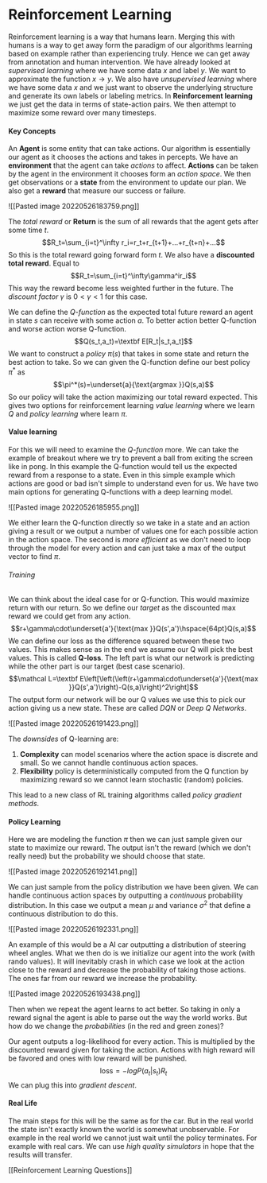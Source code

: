 # Reinforcement Learning
Reinforcement learning is a way that humans learn.  Merging this with humans is a way to get away form the paradigm of our algorithms learning based on example rather than experiencing truly. Hence we can get away from annotation and human intervention. We have already looked at *supervised learning* where we have some data $x$ and label $y$. We want to approximate the function $x\to y$. We also have *unsupervised learning* where we have some data $x$ and we just want to observe the underlying structure and generate its own labels or labeling metrics. In **Reinforcement learning** we just get the data in terms of state-action pairs. We then attempt to maximize some reward over many timesteps.

#### Key Concepts
An **Agent** is some entity that can take actions. Our algorithm is essentially our agent as it chooses the actions and takes in percepts. We have an **environment** that the agent can take *actions* to affect. **Actions** can be taken by the agent in the environment it chooses form an *action space*. We then get observations or a **state** from the environment to update our plan. We also get a **reward** that measure our success or failure.

![[Pasted image 20220526183759.png]]

The *total reward* or **Return** is the sum of all rewards that the agent gets after some time $t$.$$R_t=\sum_{i=t}^\infty r_i=r_t+r_{t+1}+...+r_{t+n}+...$$So this is the total reward going forward form $t$. We also have a **discounted total reward**. Equal to $$R_t=\sum_{i=t}^\infty\gamma^ir_i$$This way the reward become less weighted further in the future. The *discount factor* $\gamma$ is $0<\gamma<1$ for this case.

We can define the *Q-function* as the expected total future reward an agent in state $s$ can receive with some action $a$. To better action better Q-function and worse action worse Q-function. $$Q(s_t,a_t)=\textbf E[R_t|s_t,a_t]$$We want to construct a *policy* $\pi(s)$ that takes in some state and return the best action to take. So we can given the Q-function define our best policy $\pi^*$ as$$\pi^*(s)=\underset{a}{\text{argmax }}Q(s,a)$$So our policy will take the action maximizing our total reward expected. This gives two options for reinforcement learning *value learning* where we learn $Q$ and *policy learning* where learn $\pi$.

#### Value learning
For this we will need to examine the *Q-function* more. We can take the example of breakout where we try to prevent a ball from exiting the screen like in pong. In this example the Q-function would tell us the expected reward from a response to a state. Even in this simple example which actions are good or bad isn't simple to understand even for us. We have two main options for generating Q-functions with a deep learning model.

![[Pasted image 20220526185955.png]]

We either learn the Q-function directly so we take in a state and an action giving a result or we output a number of values one for each possible action in the action space. The second is  *more efficient* as we don't need to loop through the model for every action and can just take a max of the output vector to find $\pi$.

###### Training
We can think about the ideal case for or Q-function. This would maximize return with our return. So we define our *target* as the discounted max reward we could get from any action. $$r+\gamma\cdot\underset{a'}{\text{max }}Q(s',a')\hspace{64pt}Q(s,a)$$We can define our loss as the difference squared between these two values. This makes sense as in the end we assume our Q will pick the best values.  This is called **Q-loss**. The left part is what our network is predicting while the other part is our target (best case scenario). $$\mathcal L=\textbf E\left[\left(\left(r+\gamma\cdot\underset{a'}{\text{max }}Q(s',a')\right)-Q(s,a)\right)^2\right]$$The output form our network will be our Q values we use this to pick our action giving us a new state. These are called *DQN* or *Deep Q Networks*.

![[Pasted image 20220526191423.png]]

The *downsides* of Q-learning are:
1. **Complexity** can model scenarios where the action space is discrete and small. So we cannot handle continuous action spaces.
2. **Flexibility** policy is deterministically computed from the Q function by maximizing reward so we cannot learn stochastic (random) policies.

This lead to a new class of RL training algorithms called *policy gradient methods*.

#### Policy Learning
Here we are modeling the function $\pi$ then we can just sample given our state to maximize our reward. The output isn't the reward (which we don't really need) but the probability we should choose that state.

![[Pasted image 20220526192141.png]]

We can just sample from the policy distribution we have been given. We can handle continuous action spaces by outputting a *continuous* probability distribution. In this case we output a mean $\mu$ and variance $\sigma^2$ that define a continuous distribution to do this.

![[Pasted image 20220526192331.png]]

An example of this would be a AI car outputting a distribution of steering wheel angles. What we then do is we initialize our agent into the work (with rando values). It will inevitably crash in which case we look at the action close to the reward and decrease the probability of taking those actions. The ones far from our reward we increase the probability.

![[Pasted image 20220526193438.png]]

Then when we repeat the agent learns to act better. So taking in only a reward signal the agent is able to parse out the way the world works. But how do we change the *probabilities* (in the red and green zones)?

Our agent outputs a log-likelihood for every action. This is multiplied by the discounted reward given for taking the action. Actions with high reward will be favored and ones with low reward will be punished.$$\text{loss}=-logP(a_t|s_t)R_t$$We can plug this into *gradient descent*.

#### Real Life
The main steps for this will be the same as for the car. But in the real world the state isn't exactly known the world is somewhat unobservable. For example in the real world we cannot just wait until the policy terminates. For example with real cars. We can use *high quality simulators* in hope that the results will transfer.

[[Reinforcement Learning Questions]]